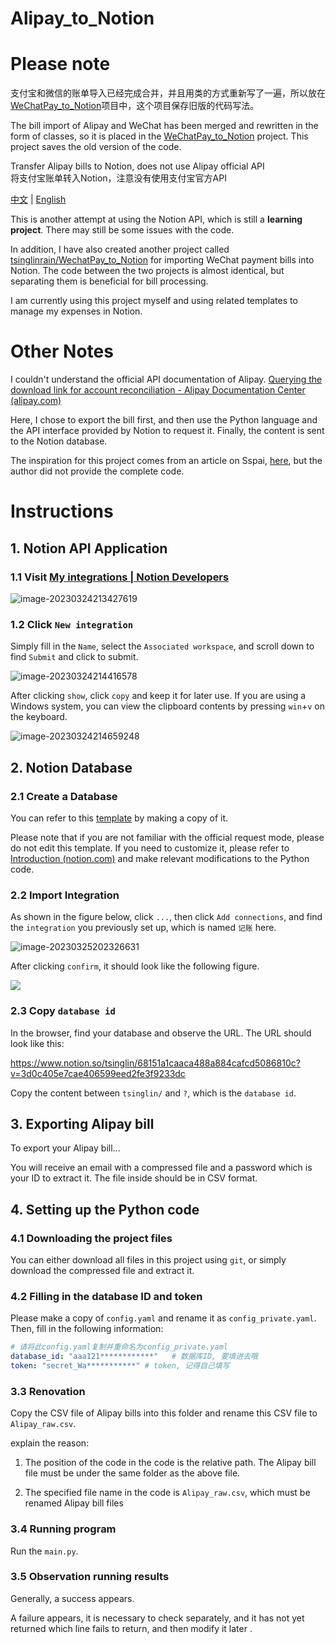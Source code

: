 # Alipay_to_Notion

# Please note

支付宝和微信的账单导入已经完成合并，并且用类的方式重新写了一遍，所以放在[WeChatPay_to_Notion](https://github.com/tsinglinrain/WechatPay_to_Notion/tree/main)项目中，这个项目保存旧版的代码写法。

The bill import of Alipay and WeChat has been merged and rewritten in the form of classes, so it is placed in the [WeChatPay_to_Notion](https://github.com/tsinglinrain/WechatPay_to_Notion/tree/main) project. This project saves the old version of the code.

Transfer Alipay bills to Notion, does not use Alipay official API<br>
将支付宝账单转入Notion，注意没有使用支付宝官方API<br>

[中文](https://github.com/tsinglinrain/Alipay_to_Notion/blob/main/README_zh.md) | [English](https://github.com/tsinglinrain/Alipay_to_Notion/blob/main/README.md)

This is another attempt at using the Notion API, which is still a **learning project**. There may still be some issues with the code. 

In addition, I have also created another project called [tsinglinrain/WechatPay_to_Notion](https://github.com/tsinglinrain/WechatPay_to_Notion) for importing WeChat payment bills into Notion. The code between the two projects is almost identical, but separating them is beneficial for bill processing.

I am currently using this project myself and using related templates to manage my expenses in Notion.

# Other Notes

I couldn't understand the official API documentation of Alipay.
[Querying the download link for account reconciliation - Alipay Documentation Center (alipay.com)](https://opendocs.alipay.com/apis/api_15/alipay.data.dataservice.bill.downloadurl.query)

Here, I chose to export the bill first, and then use the Python language and the API interface provided by Notion to request it. Finally, the content is sent to the Notion database.

The inspiration for this project comes from an article on Sspai, [here](https://sspai.com/post/66658), but the author did not provide the complete code.

# Instructions

## 1. Notion API Application

### 1.1 Visit [My integrations | Notion Developers](https://www.notion.so/my-integrations)

![image-20230324213427619](./image/image-20230324213427619.png)

### 1.2 Click `New integration`

Simply fill in the `Name`, select the `Associated workspace`, and scroll down to find `Submit` and click to submit.

![image-20230324214416578](./image/image-20230324214416578.png)

After clicking `show`, click `copy` and keep it for later use. If you are using a Windows system, you can view the clipboard contents by pressing `win`+`v` on the keyboard.

![image-20230324214659248](./image/image-20230324214659248.png)

## 2. Notion Database

### 2.1 Create a Database

You can refer to this [template](https://tsinglin.notion.site/tsinglin/68951a1caaba487a884cafcd5086810c?v=3d0c405e7cae405599aed2fe0f5233cc) by making a copy of it.

Please note that if you are not familiar with the official request mode, please do not edit this template. If you need to customize it, please refer to [Introduction (notion.com)](https://developers.notion.com/reference/intro) and make relevant modifications to the Python code.

### 2.2 Import Integration

As shown in the figure below, click `...`, then click `Add connections`, and find the `integration` you previously set up, which is named `记账` here.

![image-20230325202326631](./image/image-20230325202326631.png)

After clicking `confirm`, it should look like the following figure. 

<img src="./image/image-20230325202635760.png">

### 2.3 Copy `database id`

In the browser, find your database and observe the URL. The URL should look like this:

https://www.notion.so/tsinglin/68151a1caaca488a884cafcd5086810c?v=3d0c405e7cae406599eed2fe3f9233dc

Copy the content between `tsinglin/` and `?`, which is the `database id`.

## 3. Exporting Alipay bill

To export your Alipay bill...

You will receive an email with a compressed file and a password which is your ID to extract it. The file inside should be in CSV format.

## 4. Setting up the Python code

### 4.1 Downloading the project files

You can either download all files in this project using `git`, or simply download the compressed file and extract it.

### 4.2 Filling in the database ID and token

Please make a copy of `config.yaml` and rename it as `config_private.yaml`. Then, fill in the following information:

```yaml
# 请将此config.yaml复制并重命名为config_private.yaml
database_id: "aaa121************"   # 数据库ID, 要填进去哦
token: "secret_Wa***********" # token, 记得自己填写
```

### 3.3 Renovation

Copy the CSV file of Alipay bills into this folder and rename this CSV file to `Alipay_raw.csv`.

explain the reason:

1. The position of the code in the code is the relative path. The Alipay bill file must be under the same folder as the above file.

2. The specified file name in the code is `Alipay_raw.csv`, which must be renamed Alipay bill files

### 3.4 Running program

Run the `main.py`.

### 3.5 Observation running results

Generally, a success appears.

A failure appears, it is necessary to check separately, and it has not yet returned which line fails to return, and then modify it later .
